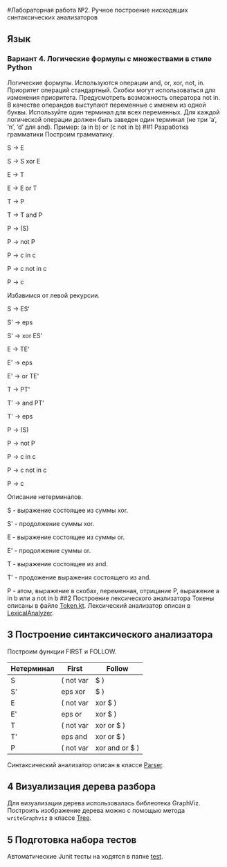 #Лабораторная работа №2. Ручное построение нисходящих синтаксических анализаторов
## Язык
### Вариант 4. Логические формулы с множествами в стиле Python 
Логические формулы. Используются операции and, or, xor, not, in.
Приоритет операций стандартный. Скобки могут использоваться для изменения приоритета. Предусмотреть возможность оператора not in.
В качестве операндов выступают переменные с именем из одной буквы. Используйте один терминал для всех переменных. Для каждой логической операции должен быть заведен один терминал (не три ‘a’, ‘n’,
‘d’ для and).
Пример: (a in b) or (c not in b)
##1 Разработка грамматики
Построим грамматику.

S → E

S → S xor E 

E → T

E → E or T

T → P

T → T and P

P → (S)

P → not P

P → c in c

P → c not in c

P → c

Избавимся от левой рекурсии.

S → ES'

S' → eps

S' → xor ES'

E → TE'

E' → eps

E' → or TE'

T → PT'

T' → and PT'

T' → eps

P → (S)

P → not P

P → c in c

P → c not in c

P → c

Описание нетерминалов.

S - выражение состоящее из суммы xor.

S' - продолжение суммы xor.

E - выражение состоящее из суммы or.

E' - продолжение суммы or.

T - выражение состоящее из and.

T' - продожение выражения состоящего из and.

P - aтом, выражение в скобах, переменная, отрицание P, выражение a in b или a not in b
##2 Построение лексического анализатора
Токены описаны в файле [Token.kt](src/main/kotlin/Token.kt).
Лексический анализатор описан в [LexicalAnalyzer](src/main/kotlin/LexicalAnalyzer.kt).
## 3 Построение синтаксического анализатора
Построим функции FIRST и FOLLOW.

Нетерминал  | First     | Follow
------------| ----------|--------
S           | ( not var | $ )
S'          | eps xor   | $ )
E           | ( not var | xor $ )
E'          | eps or    | xor $ )
T           | ( not var | xor or $ )
T'          | eps and   | xor or $ )
P           | ( not var | xor and or $ )

Синтаксический анализатор описан в классе [Parser](src/main/kotlin/Parser.kt).
## 4 Визуализация дерева разбора
Для визуализации дерева использовалась библеотека GraphViz. Построить изображение дерева можно с помощью метода ```writeGraphviz``` в классе [Tree](src/main/kotlin/Tree.kt).
## 5 Подготовка набора тестов
Автоматические Junit тесты на ходятся в папке [test](src/test).